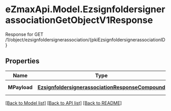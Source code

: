 # eZmaxApi.Model.EzsignfoldersignerassociationGetObjectV1Response
Response for GET /1/object/ezsignfoldersignerassociation/{pkiEzsignfoldersignerassociationID}

## Properties

Name | Type | Description | Notes
------------ | ------------- | ------------- | -------------
**MPayload** | [**EzsignfoldersignerassociationResponseCompound**](EzsignfoldersignerassociationResponseCompound.md) | Payload for GET /1/object/ezsignfoldersignerassociation/{pkiEzsignfoldersignerassociationID} | 

[[Back to Model list]](../README.md#documentation-for-models) [[Back to API list]](../README.md#documentation-for-api-endpoints) [[Back to README]](../README.md)

